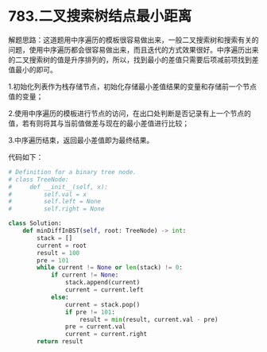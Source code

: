 # 783.二叉搜索树结点最小距离

解题思路：这道题用中序遍历的模板很容易做出来，一般二叉搜索树和搜索有关的问题，使用中序遍历都会很容易做出来，而且迭代的方式效果很好。中序遍历出来的二叉搜索树的值是升序排列的，所以，找到最小的差值只需要后项减前项找到差值最小的即可。

1.初始化列表作为栈存储节点，初始化存储最小差值结果的变量和存储前一个节点值的变量；

2.使用中序遍历的模板进行节点的访问，在出口处判断是否记录有上一个节点的值，若有则将其与当前值做差与现在的最小差值进行比较；

3.中序遍历结束，返回最小差值即为最终结果。

代码如下：

```python
# Definition for a binary tree node.
# class TreeNode:
#     def __init__(self, x):
#         self.val = x
#         self.left = None
#         self.right = None

class Solution:
    def minDiffInBST(self, root: TreeNode) -> int:
        stack = []
        current = root
        result = 100
        pre = 101
        while current != None or len(stack) != 0:
            if current != None:
                stack.append(current)
                current = current.left
            else:
                current = stack.pop()
                if pre != 101:
                    result = min(result, current.val - pre)
                pre = current.val
                current = current.right
        return result
```
